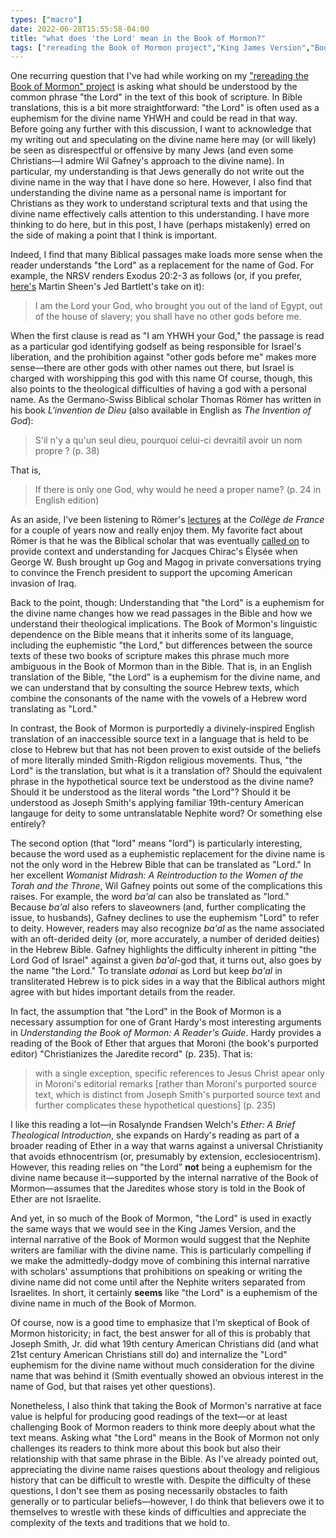 ```yaml
---
types: ["macro"]
date: 2022-06-28T15:55:58-04:00
title: "what does 'the Lord' mean in the Book of Mormon?"
tags: ["rereading the Book of Mormon project","King James Version","Book of Mormon","Thomas Römer","Wil Gafney","Grant Hardy","King James Version"]
---
```


One recurring question that I've had while working on my ["rereading the Book of Mormon" project](https://spencergreenhalgh.com/tags/rereading-the-book-of-mormon-project/) is asking what should be understood by the common phrase "the Lord" in the text of this book of scripture. In Bible translations, this is a bit more straightforward: "the Lord" is often used as a euphemism for the divine name YHWH and could be read in that way. Before going any further with this discussion, I want to acknowledge that my writing out and speculating on the divine name here may (or will likely) be seen as disrespectful or offensive by many Jews (and even some Christians—I admire Wil Gafney's approach to the divine name). In particular, my understanding is that Jews generally do not write out the divine name in the way that I have done so here. However, I also find that understanding the divine name as a personal name is important for Christians as they work to understand scriptural texts and that using the divine name effectively calls attention to this understanding. I have more thinking to do here, but in this post, I have (perhaps mistakenly) erred on the side of making a point that I think is important.

Indeed, I find that many Biblical passages make loads more sense when the reader understands "the Lord" as a replacement for the name of God. For example, the NRSV renders Exodus 20:2-3 as follows (or, if you prefer, [here's](https://www.youtube.com/watch?v=CTG5p4wEAAM) Martin Sheen's Jed Bartlett's take on it): 

> I am the Lord your God, who brought you out of the land of Egypt, out of the house of slavery; you shall have no other gods before me.

When the first clause is read as "I am YHWH your God," the passage is read as a particular god identifying godself as being responsible for Israel's liberation, and the prohibition against "other gods before me" makes more sense—there are other gods with other names out there, but Israel is charged with worshipping this god with this name Of course, though, this also points to the theological difficulties of having a god with a personal name. As the Germano-Swiss Biblical scholar Thomas Römer has written in his book *L'invention de Dieu* (also available in English as *The Invention of God*):

> S'il n'y a qu'un seul dieu, pourquoi celui-ci devraitil avoir un nom propre ? (p. 38)

That is, 

> If there is only one God, why would he need a proper name? (p. 24 in English edition)

As an aside, I've been listening to Römer's [lectures](https://podcasts.apple.com/us/podcast/milieux-bibliques-thomas-r%C3%B6mer/id868759864) at the *Collège de France* for a couple of years now and really enjoy them. My favorite fact about Römer is that he was the Biblical scholar that was eventually [called on](https://wp.unil.ch/allezsavoir/george-bush-et-le-code-ezechiel/) to provide context and understanding for Jacques Chirac's Élysée when George W. Bush brought up Gog and Magog in private conversations trying to convince the French president to support the upcoming American invasion of Iraq.

Back to the point, though: Understanding that "the Lord" is a euphemism for the divine name changes how we read passages in the Bible and how we understand their theological implications. The Book of Mormon's linguistic dependence on the Bible means that it inherits some of its language, including the euphemistic "the Lord," but differences between the source texts of these two books of scripture makes this phrase much more ambiguous in the Book of Mormon than in the Bible. That is, in an English translation of the Bible, "the Lord" is a euphemism for the divine name, and we can understand that by consulting the source Hebrew texts, which combine the consonants of the name with the vowels of a Hebrew word translating as "Lord." 

In contrast, the Book of Mormon is purportedly a divinely-inspired English translation of an inaccessible source text in a language that is held to be close to Hebrew but that has not been proven to exist outside of the beliefs of more literally minded Smith-Rigdon religious movements. Thus, "the Lord" is the translation, but what is it a translation of? Should the equivalent phrase in the hypothetical source text be understood as the divine name? Should it be understood as the literal words "the Lord"? Should it be understood as Joseph Smith's applying familiar 19th-century American langauge for deity to some untranslatable Nephite word? Or something else entirely?

The second option (that "lord" means "lord")  is particularly interesting, because the word used as a euphemistic replacement for the divine name is not the only word in the Hebrew Bible that can be translated as "Lord." In her excellent *Womanist Midrash: A Reintroduction to the Women of the Torah and the Throne*, Wil Gafney points out some of the complications this raises. For example, the word *ba'al* can also be translated as "lord." Because *ba'al* also refers to slaveowners (and, further complicating the issue, to husbands), Gafney declines to use the euphemism "Lord" to refer to deity. However, readers may also recognize *ba'al* as the name associated with an oft-derided deity (or, more accurately, a number of derided deities) in the Hebrew Bible. Gafney highlights the difficulty inherent in pitting "the Lord God of Israel" against a given *ba'al*-god that, it turns out, also goes by the name "the Lord." To translate *adonai* as Lord but keep *ba'al* in transliterated Hebrew is to pick sides in a way that the Biblical authors might agree with but hides important details from the reader.

In fact, the assumption that "the Lord" in the Book of Mormon is a necessary assumption for one of Grant Hardy's most interesting arguments in *Understanding the Book of Mormon: A Reader's Guide*. Hardy provides a reading of the Book of Ether that argues that Moroni (the book's purported editor) "Christianizes the Jaredite record" (p. 235). That is:

> with a single exception, specific references to Jesus Christ apear only in Moroni's editorial remarks [rather than Moroni's purported source text, which is distinct from Joseph Smith's purported source text and further complicates these hypothetical questions] (p. 235)

I like this reading a lot—in Rosalynde Frandsen Welch's *Ether: A Brief Theological Introduction*, she expands on Hardy's reading as part of a broader reading of Ether in a way that warns against a universal Christianity that avoids ethnocentrism (or, presumably by extension, ecclesiocentrism). However, this reading relies on "the Lord" **not** being a euphemism for the divine name because it—supported by the internal narrative of the Book of Mormon—assumes that the Jaredites whose story is told in the Book of Ether are not Israelite. 

And yet, in so much of the Book of Mormon, "the Lord" is used in exactly the same ways that we would see in the King James Version, and the internal narrative of the Book of Mormon would suggest that the Nephite writers are familiar with the divine name. This is particularly compelling if we make the admittedly-dodgy move of combining this internal narrative with scholars' assumptions that prohibitions on speaking or writing the divine name did not come until after the Nephite writers separated from Israelites. In short, it certainly **seems** like "the Lord" is a euphemism of the divine name in much of the Book of Mormon. 

Of course, now is a good time to emphasize that I'm skeptical of Book of Mormon historicity; in fact, the best answer for all of this is probably that Joseph Smith, Jr. did what 19th century American Christians did (and what 21st century American Christians still do) and internalize the "Lord" euphemism for the divine name without much consideration for the divine name that was behind it (Smith eventually showed an obvious interest in the name of God, but that raises yet other questions). 

Nonetheless, I also think that taking the Book of Mormon's narrative at face value is helpful for producing good readings of the text—or at least challenging Book of Mormon readers to think more deeply about what the text means. Asking what "the Lord" means in the Book of Mormon not only challenges its readers to think more about this book but also their relationship with that same phrase in the Bible. As I've already pointed out, appreciating the divine name raises questions about theology and religious history that can be difficult to wrestle with. Despite the difficulty of these questions, I don't see them as posing necessarily obstacles to faith generally or to particular beliefs—however, I do think that believers owe it to themselves to wrestle with these kinds of difficulties and appreciate the complexity of the texts and traditions that we hold to.
